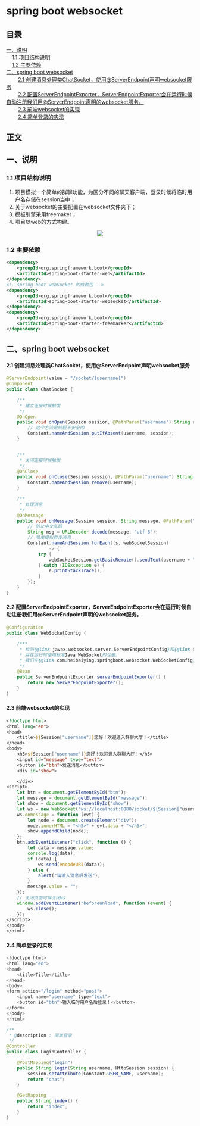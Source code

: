 # spring boot websocket
## 目录<br/>
<a href="#一说明">一、说明</a><br/>
&nbsp;&nbsp;&nbsp;&nbsp;<a href="#11-项目结构说明">1.1 项目结构说明</a><br/>
&nbsp;&nbsp;&nbsp;&nbsp;<a href="#12-主要依赖">1.2 主要依赖</a><br/>
<a href="#二spring-boot-websocket">二、spring boot websocket</a><br/>
&nbsp;&nbsp;&nbsp;&nbsp;&nbsp;&nbsp;&nbsp;&nbsp;<a href="#21-创建消息处理类ChatSocket使用ServerEndpoint声明websocket服务">2.1 创建消息处理类ChatSocket，使用@ServerEndpoint声明websocket服务</a><br/>
&nbsp;&nbsp;&nbsp;&nbsp;&nbsp;&nbsp;&nbsp;&nbsp;<a href="#22-配置ServerEndpointExporterServerEndpointExporter会在运行时候自动注册我们用ServerEndpoint声明的websocket服务。">2.2 配置ServerEndpointExporter，ServerEndpointExporter会在运行时候自动注册我们用@ServerEndpoint声明的websocket服务。</a><br/>
&nbsp;&nbsp;&nbsp;&nbsp;&nbsp;&nbsp;&nbsp;&nbsp;<a href="#23-前端websocket的实现">2.3 前端websocket的实现</a><br/>
&nbsp;&nbsp;&nbsp;&nbsp;&nbsp;&nbsp;&nbsp;&nbsp;<a href="#24-简单登录的实现">2.4 简单登录的实现</a><br/>
## 正文<br/>



## 一、说明

### 1.1 项目结构说明

1. 项目模拟一个简单的群聊功能，为区分不同的聊天客户端，登录时候将临时用户名存储在session当中；
2. 关于websocket的主要配置在websocket文件夹下；
3. 模板引擎采用freemaker；
4. 项目以web的方式构建。

<div align="center"> <img src="https://github.com/heibaiying/spring-samples-for-all/blob/master/pictures/spring-boot-websocket.png"/> </div>



### 1.2 主要依赖

```xml
<dependency>
    <groupId>org.springframework.boot</groupId>
    <artifactId>spring-boot-starter-web</artifactId>
</dependency>
<!--spring boot webSocket 的依赖包 -->
<dependency>
    <groupId>org.springframework.boot</groupId>
    <artifactId>spring-boot-starter-websocket</artifactId>
</dependency>
<dependency>
    <groupId>org.springframework.boot</groupId>
    <artifactId>spring-boot-starter-freemarker</artifactId>
</dependency>
```



## 二、spring boot websocket

#### 2.1 创建消息处理类ChatSocket，使用@ServerEndpoint声明websocket服务

```java
@ServerEndpoint(value = "/socket/{username}")
@Component
public class ChatSocket {

    /**
     * 建立连接时候触发
     */
    @OnOpen
    public void onOpen(Session session, @PathParam("username") String username) {
        // 这个方法是线程不安全的
        Constant.nameAndSession.putIfAbsent(username, session);
    }


    /**
     * 关闭连接时候触发
     */
    @OnClose
    public void onClose(Session session, @PathParam("username") String username) {
        Constant.nameAndSession.remove(username);
    }

    /**
     * 处理消息
     */
    @OnMessage
    public void onMessage(Session session, String message, @PathParam("username") String username) throws UnsupportedEncodingException {
        // 防止中文乱码
        String msg = URLDecoder.decode(message, "utf-8");
        // 简单模拟群发消息
        Constant.nameAndSession.forEach((s, webSocketSession)
                -> {
            try {
                webSocketSession.getBasicRemote().sendText(username + " : " + msg);
            } catch (IOException e) {
                e.printStackTrace();
            }
        });
    }
}

```

#### 2.2 配置ServerEndpointExporter，ServerEndpointExporter会在运行时候自动注册我们用@ServerEndpoint声明的websocket服务。

```java
@Configuration
public class WebSocketConfig {

    /***
     * 检测{@link javax.websocket.server.ServerEndpointConfig}和{@link ServerEndpoint} 类型的bean，
     * 并在运行时使用标准Java WebSocket时注册。
     * 我们在{@link com.heibaiying.springboot.websocket.WebSocketConfig}中就是使用@ServerEndpoint去声明websocket服务
     */
    @Bean
    public ServerEndpointExporter serverEndpointExporter() {
        return new ServerEndpointExporter();
    }
}
```

#### 2.3 前端websocket的实现

```jsp
<!doctype html>
<html lang="en">
<head>
    <title>${Session["username"]}您好！欢迎进入群聊大厅！</title>
</head>
<body>
    <h5>${Session["username"]}您好！欢迎进入群聊大厅！</h5>
    <input id="message" type="text">
    <button id="btn">发送消息</button>
    <div id="show">

    </div>
<script>
    let btn = document.getElementById("btn");
    let message = document.getElementById("message");
    let show = document.getElementById("show");
    let ws = new WebSocket("ws://localhost:8080/socket/${Session["username"]}");
    ws.onmessage = function (evt) {
        let node = document.createElement("div");
        node.innerHTML = "<h5>" + evt.data + "</h5>";
        show.appendChild(node);
    };
    btn.addEventListener("click", function () {
        let data = message.value;
        console.log(data);
        if (data) {
            ws.send(encodeURI(data));
        } else {
            alert("请输入消息后发送");
        }
        message.value = "";
    });
    // 关闭页面时候关闭ws
    window.addEventListener("beforeunload", function (event) {
        ws.close();
    });
</script>
</body>
</html>

```

#### 2.4 简单登录的实现

```java
<!doctype html>
<html lang="en">
<head>
    <title>Title</title>
</head>
<body>
<form action="/login" method="post">
    <input name="username" type="text">
    <button id="btn">输入临时用户名后登录！</button>
</form>
</body>
</html>
```

```java
/**
 * @description : 简单登录
 */
@Controller
public class LoginController {

    @PostMapping("login")
    public String login(String username, HttpSession session) {
        session.setAttribute(Constant.USER_NAME, username);
        return "chat";
    }

    @GetMapping
    public String index() {
        return "index";
    }
}
```

